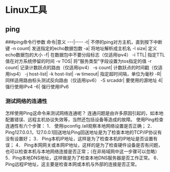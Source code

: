 # Linux工具
## ping
###ping命令行参数
命令|意义
---|----
-t| 不停的ping对方主机，直到按下中断键
-n count| 发送指定的echo数据包数
-a| 将地址解析成主机名
-l size| 定义echo数据包的大小
-f| 在数据包中不要分段标志（仅适用ipv4）
-i TTL| 指定TTL值在对方系统停留的时间
-v TOS| 将"服务类型"字段设置为tos指定的值
-r count| 记录计数跃点的路由（仅适用ipv4）
-s count| 计数跃点的时间戳（仅适用ivp4）
-j host-list|
-k host-list|
-w timeout| 指定超时间隔，单位为毫秒
-R| 同样适用路由标头测试反向路由（仅适用ipv6）
-S srcaddr| 要使用的源地址
4| 强行使用IPv4
-6| 强行使用IPv6

### 测试网络的连通性
怎样使用Ping这命令来测试网络连通呢？
连通问题是由许多原因引起的，如本地配置错误、远程主机协议失效等，当然还包括设备等造成的故障。
使用Ping检查连通性有六个步骤：
1． 使用ipconfig /all观察本地网络设置是否正确；
2． Ping127.0.0.1，127.0.0.1回送地址Ping回送地址是为了检查本地的TCP/IP协议有没有设置好；
3． Ping本机IP地址，这样是为了检查本机的IP地址是否设置有误；
4． Ping本网网关或本网IP地址，这样的是为了检查硬件设备是否有问题，也可以检查本机与本地网络连接是否正常；（在非局域网中这一步骤可以忽略）
5．Ping本地DNS地址，这样做是为了检查本地DNS服务器是否工作正常。
6．Ping远程IP地址，这主要是检查本网或本机与外部的连接是否正常。